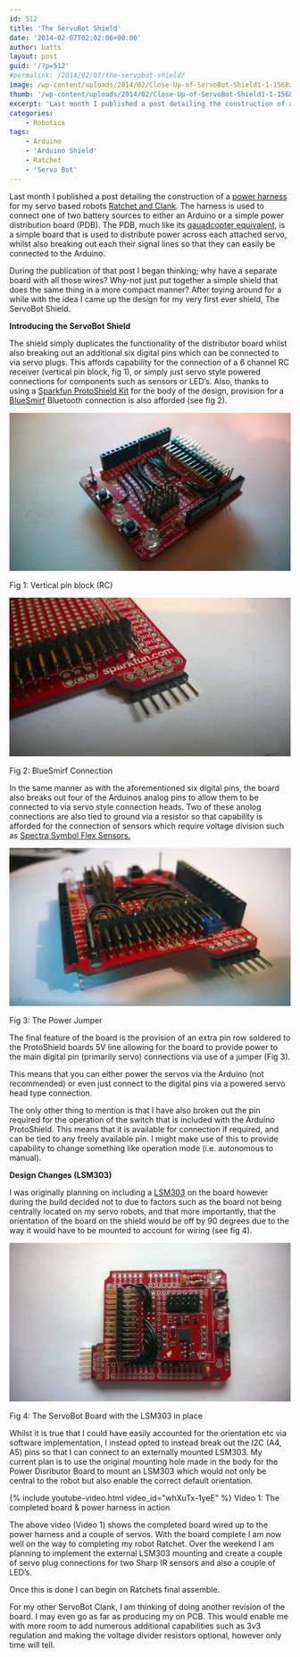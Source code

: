 ```yaml
---
id: 512
title: 'The ServoBot Shield'
date: '2014-02-07T02:02:06+00:00'
author: batts
layout: post
guid: '/?p=512'
#permalink: /2014/02/07/the-servobot-shield/
image: /wp-content/uploads/2014/02/Close-Up-of-ServoBot-Shield1-1-1568x883.jpg
thumb: '/wp-content/uploads/2014/02/Close-Up-of-ServoBot-Shield1-1-1568x883.jpg'
excerpt: 'Last month I published a post detailing the construction of a power harness servo based robots Ratchet and Clank. The harness is used to'
categories:
    - Robotics
tags:
    - Arduino
    - 'Arduino Shield'
    - Ratchet
    - 'Servo Bot'
---
```


Last month I published a post detailing the construction of a [power harness](/journal/ratchet-clank-kit-power-harness/ "Ratchet & Clank – Power Harness") for my servo based robots [Ratchet and Clank](/journal/ratchet-clank-3d-printable-robot-kit/ "Ratchet & Clank – 3D Printable Robot Kit"). The harness is used to connect one of two battery sources to either an Arduino or a simple power distribution board (PDB). The PDB, much like its [qauadcopter equivalent](/journal/the-3dr-power-distribution-board-assembly/ "The 3DR Power Distribution Board & Assembly"), is a simple board that is used to distribute power across each attached servo, whilst also breaking out each their signal lines so that they can easily be connected to the Arduino.

During the publication of that post I began thinking; why have a separate board with all those wires? Why-not just put together a simple shield that does the same thing in a more compact manner? After toying around for a while with the idea I came up the design for my very first ever shield, The ServoBot Shield.

**Introducing the ServoBot Shield**

The shield simply duplicates the functionality of the distributor board whilst also breaking out an additional six digital pins which can be connected to via servo plugs. This affords capability for the connection of a 6 channel RC receiver (vertical pin block, fig 1), or simply just servo style powered connections for components such as sensors or LED’s. Also, thanks to using a [Sparkfun ProtoShield Kit](https://www.sparkfun.com/products/7914 "Arduino ProtoShield") for the body of the design, provision for a [BlueSmirf](https://www.sparkfun.com/products/12582 "The Sparkfun BlueSmirf Breakout") Bluetooth connection is also afforded (see fig 2).

[![Close Up of ServoBot Shield](/wp-content/uploads/2014/02/Close-Up-of-ServoBot-Shield-1024x576.jpg)](/wp-content/uploads/2014/02/Close-Up-of-ServoBot-Shield.jpg)

<span class="caption">Fig 1: Vertical pin block (RC)</span>

[![BlueSmirf Connection](/wp-content/uploads/2014/02/BlueSmirf-Connection-1024x576.jpg)](/wp-content/uploads/2014/02/BlueSmirf-Connection.jpg)

<span class="caption">Fig 2: BlueSmirf Connection</span>

In the same manner as with the aforementioned six digital pins, the board also breaks out four of the Arduinos analog pins to allow them to be connected to via servo style connection heads. Two of these anolog connections are also tied to ground via a resistor so that capability is afforded for the connection of sensors which require voltage division such as [Spectra Symbol Flex Sensors.](https://www.sparkfun.com/products/8606 "Spectra Symbol Flex Sensor")

[![Power Jumper](/wp-content/uploads/2014/02/Power-Jumper-1024x576.jpg)](/wp-content/uploads/2014/02/Power-Jumper.jpg)

<span class="caption">Fig 3: The Power Jumper</span>

The final feature of the board is the provision of an extra pin row soldered to the ProtoShield boards 5V line allowing for the board to provide power to the main digital pin (primarily servo) connections via use of a jumper (Fig 3).

This means that you can either power the servos via the Arduino (not recommended) or even just connect to the digital pins via a powered servo head type connection.

The only other thing to mention is that I have also broken out the pin required for the operation of the switch that is included with the Arduino ProtoShield. This means that it is available for connection if required, and can be tied to any freely available pin. I might make use of this to provide capability to change something like operation mode (i.e. autonomous to manual).

**Design Changes (LSM303)**

I was originally planning on including a [LSM303](/journal/building-a-calibrated-tilt-compensated-compass-with-the-lsm303/ "Building a Calibrated Tilt Compensated Compass with the LSM303") on the board however during the build decided not to due to factors such as the board not being centrally located on my servo robots, and that more importantly, that the orientation of the board on the shield would be off by 90 degrees due to the way it would have to be mounted to account for wiring (see fig 4).

[![ServoBot Board With LSM303](/wp-content/uploads/2014/02/With-LSM303-1024x576.jpg)](/wp-content/uploads/2014/02/With-LSM303.jpg)

<span class="caption">Fig 4: The ServoBot Board with the LSM303 in place</span>

Whilst it is true that I could have easily accounted for the orientation etc via software implementation, I instead opted to instead break out the I2C (A4, A5) pins so that I can connect to an externally mounted LSM303. My current plan is to use the original mounting hole made in the body for the Power Disributor Board to mount an LSM303 which would not only be central to the robot but also enable the correct default orientation.

{% include youtube-video.html video_id="whXuTx-1yeE" %}
<span class="caption">Video 1: The completed board & power harness in action</span>

The above video (Video 1) shows the completed board wired up to the power harness and a couple of servos. With the board complete I am now well on the way to completing my robot Ratchet. Over the weekend I am planning to implement the external LSM303 mounting and create a couple of servo plug connections for two Sharp IR sensors and also a couple of LED’s.

Once this is done I can begin on Ratchets final assemble.

For my other ServoBot Clank, I am thinking of doing another revision of the board. I may even go as far as producing my on PCB. This would enable me with more room to add numerous additional capabilities such as 3v3 regulation and making the voltage divider resistors optional, however only time will tell.